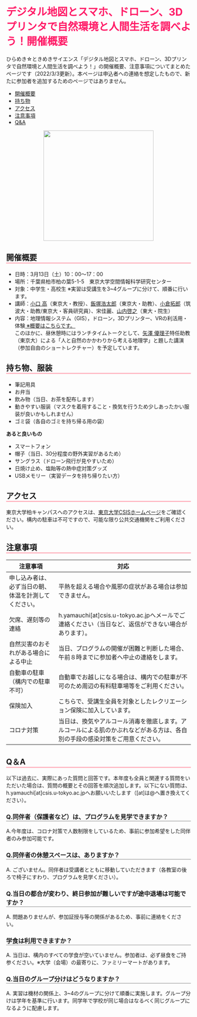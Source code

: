 <style>
h1{
color:#ff1a66
}

h2{
  border-bottom: solid 3px #ffb6c1
}
.img{text-align:center
}

h3{
  border-bottom: solid 1px gray
}
.img{text-align:center
}


</style>


# デジタル地図とスマホ、ドローン、3Dプリンタで自然環境と人間生活を調べよう！開催概要
ひらめき☆ときめきサイエンス「デジタル地図とスマホ、ドローン、3Dプリンタで自然環境と人間生活を調べよう！」の開催概要、注意事項についてまとめたページです（2022/3/3更新）。本ページは申込者への連絡を想定したもので、新たに参加者を追加するためのページではありません。

- [開催概要](#1)
- [持ち物](#2)
- [アクセス](#3)
- [注意事項](#4)
- [Q&A](#5)

<div class="img"> <img src="https://1.bp.blogspot.com/-Nucw9tEVNVk/YNF-Rb6fi2I/AAAAAAAABXs/Hib3V7UqYXANB6B_nEY9ugbo1pMXYNTWACLcBGAsYHQ/s1040/hiratoki_poster_2021.png" width=300px></div>

## <a name="1"></a>開催概要

- 日時：3月13日（土）10：00～17：00
- 場所：千葉県柏市柏の葉5-1-5　東京大学空間情報科学研究センター
- 対象：中学生・高校生 ※実習は受講生を3~4グループに分けて、順番に行います。
- 講師：[小口 高](http://oguchaylab.csis.u-tokyo.ac.jp/members.html)（東京大・教授）、[飯塚浩太郎](https://kiizuka.wixsite.com/website/)（東京大・助教）、[小倉拓郎](https://www.geoguraphy.com/)（筑波大・助教/東京大・客員研究員）、宋佳麗、[山内啓之](https://researchmap.jp/hyamauchi/)（東大・院生）
- 内容：地理情報システム（GIS），ドローン，3Dプリンター、VRの利活用・体験[ ※概要はこちらです。](https://www.jsps.go.jp/hirameki/21ht0000/21ht0053.pdf) <br>このほかに、昼休憩時にはランチタイムトークとして、[矢澤 優理子](https://yurikoyazawa.wixsite.com/yazawayuriko)特任助教（東京大）による「人と自然のかかわりから考える地理学」と題した講演（参加自由のショートレクチャー）を予定しています。

## <a name="2"></a>持ち物、服装

- 筆記用具
- お弁当
- 飲み物（当日、お茶を配布します）
- 動きやすい服装（マスクを着用すること・換気を行うため少しあったかい服装が良いかもしれません）
- ゴミ袋（各自のゴミを持ち帰る用の袋）

**あると良いもの**

- スマートフォン
-  帽子（当日、30分程度の野外実習があるため）
- サングラス（ドローン飛行が見やすいため）
- 日焼け止め、塩飴等の熱中症対策グッズ
- USBメモリー（実習データを持ち帰りたい方）

## <a name="3"></a>アクセス
東京大学柏キャンパスへのアクセスは、[東京大学CSISホームページ](http://www.csis.u-tokyo.ac.jp/location/)をご確認ください。構内の駐車は不可ですので、可能な限り公共交通機関をご利用ください。

## <a name="4"></a>注意事項

|注意事項|対応|
|---|---|
|申し込み者は、必ず当日の朝、体温を計測してください。|平熱を超える場合や風邪の症状がある場合は参加できません。|
|欠席、遅刻等の連絡|h.yamauchi[at]csis.u-tokyo.ac.jpへメールでご連絡ください（当日など、返信ができない場合があります）。|
|自然災害のおそれがある場合による中止|当日、プログラムの開催が困難と判断した場合、午前８時までに参加者へ中止の連絡をします。|
|自動車の駐車（構内での駐車不可）|自動車でお越しになる場合は、構内での駐車が不可のため周辺の有料駐車場等をご利用ください。|
|保険加入|こちらで、受講生全員を対象としたレクリエーション保険に加入しています。|
|コロナ対策|当日は、換気やアルコール消毒を徹底します。アルコールによる肌のかぶれなどがある方は、各自別の手段の感染対策をご用意ください。|

## <a name="5"></a>Q＆A
以下は過去に、実際にあった質問と回答です。本年度も全員と関連する質問をいただいた場合は、質問の概要とその回答を順次追加します。以下にない質問は、h.yamauchi[at]csis.u-tokyo.ac.jpへお願いいたします（[at]は@へ置き換えてください）。

### Q.同伴者（保護者など）は、プログラムを見学できますか？
A.今年度は、コロナ対策で人数制限をしているため、事前に参加希望をした同伴者のみ参加可能です。

### Q.同伴者の休憩スペースは、ありますか？
A. ございません。同伴者は受講者とともに移動していただきます（各教室の後ろで椅子にすわり、プログラムを見学ください）。

### Q.当日の都合が変わり、終日参加が難しいですが途中退場は可能ですか？
A. 問題ありませんが、参加証授与等の関係があるため、事前に連絡をください。

### 学食は利用できますか？
A. 当日は、構内のすべての学食が空いていません。参加者は、必ず昼食をご持参ください。※大学（会場）の最寄りに、ファミリーマートがあります。

### Q.当日のグループ分けはどうなりますか？
A. 実習は機材の関係上、3~4のグループに分けて順番に実施します。グループ分けは学年を基準に行います。同学年で学校が同じ場合はなるべく同じグループになるように配慮します。